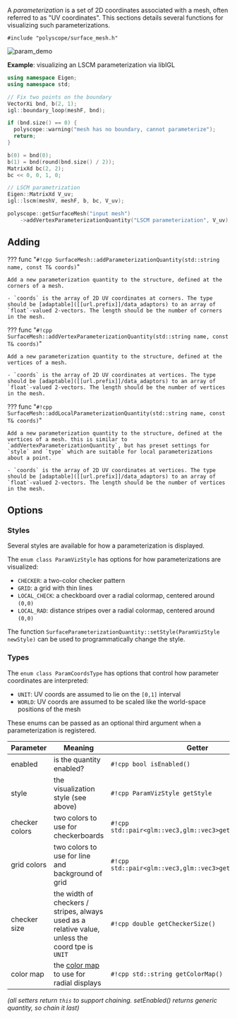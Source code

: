 A _parameterization_ is a set of 2D coordinates associated with a mesh, often referred to as "UV coordinates". This sections details several functions for visualizing such parameterizations.

`#include "polyscope/surface_mesh.h"`

![param_demo](../../media/param_demo.gif)

**Example**: visualizing an LSCM parameterization via libIGL
```cpp
using namespace Eigen;
using namespace std;

// Fix two points on the boundary
VectorXi bnd, b(2, 1);
igl::boundary_loop(meshF, bnd);

if (bnd.size() == 0) {
  polyscope::warning("mesh has no boundary, cannot parameterize");
  return;
}

b(0) = bnd(0);
b(1) = bnd(round(bnd.size() / 2));
MatrixXd bc(2, 2);
bc << 0, 0, 1, 0;

// LSCM parametrization
Eigen::MatrixXd V_uv;
igl::lscm(meshV, meshF, b, bc, V_uv);

polyscope::getSurfaceMesh("input mesh")
    ->addVertexParameterizationQuantity("LSCM parameterization", V_uv);
```

## Adding

??? func "`#!cpp SurfaceMesh::addParameterizationQuantity(std::string name, const T& coords)`"

    Add a new parameterization quantity to the structure, defined at the corners of a mesh.

    - `coords` is the array of 2D UV coordinates at corners. The type should be [adaptable]([[url.prefix]]/data_adaptors) to an array of `float`-valued 2-vectors. The length should be the number of corners in the mesh.


??? func "`#!cpp SurfaceMesh::addVertexParameterizationQuantity(std::string name, const T& coords)`"

    Add a new parameterization quantity to the structure, defined at the vertices of a mesh.

    - `coords` is the array of 2D UV coordinates at vertices. The type should be [adaptable]([[url.prefix]]/data_adaptors) to an array of `float`-valued 2-vectors. The length should be the number of vertices in the mesh.


??? func "`#!cpp SurfaceMesh::addLocalParameterizationQuantity(std::string name, const T& coords)`"

    Add a new parameterization quantity to the structure, defined at the vertices of a mesh. this is similar to `addVertexParameterizationQuantity`, but has preset settings for `style` and `type` which are suitable for local parameterizations about a point.

    - `coords` is the array of 2D UV coordinates at vertices. The type should be [adaptable]([[url.prefix]]/data_adaptors) to an array of `float`-valued 2-vectors. The length should be the number of vertices in the mesh.


## Options

### Styles

Several styles are available for how a parameterization is displayed. 

The `enum class ParamVizStyle` has options for how parameterizations are visualized:

- `CHECKER`: a two-color checker pattern
- `GRID`: a grid with thin lines
- `LOCAL_CHECK`: a checkboard over a radial colormap, centered around `(0,0)`
- `LOCAL_RAD`: distance stripes over a radial colormap, centered around `(0,0)`

The function `SurfaceParameterizationQuantity::setStyle(ParamVizStyle newStyle)` can be used to programmatically change the style.

### Types

The `enum class ParamCoordsType` has options that control how parameter coordinates are interpreted:

 - `UNIT`: UV coords are assumed to lie on the `[0,1]` interval
 - `WORLD`: UV coords are assumed to be scaled like the world-space positions of the mesh

These enums can be passed as an optional third argument when a parameterization is registered.


**Parameter** | **Meaning** | **Getter** | **Setter** | **Persistent?**
--- | --- | --- | --- | ---
enabled | is the quantity enabled? | `#!cpp bool isEnabled()` | `#!cpp setEnabled(bool newVal)` | [yes]([[url.prefix]]/basics/parameters/#persistent-values)
style | the visualization style (see above) | `#!cpp ParamVizStyle getStyle` | `#!cpp setStyle(ParamVizStyle style)` | [yes]([[url.prefix]]/basics/parameters/#persistent-values)
checker colors | two colors to use for checkerboards | `#!cpp std::pair<glm::vec3,glm::vec3>getCheckerColors()` | `#!cpp setCheckerColors(std::pair<glm::vec3, glm::vec3> colors) ` | [yes]([[url.prefix]]/basics/parameters/#persistent-values)
grid colors | two colors to use for line and background of grid | `#!cpp std::pair<glm::vec3,glm::vec3>getGridColors()` | `#!cpp setGridColors(std::pair<glm::vec3, glm::vec3> colors) ` | [yes]([[url.prefix]]/basics/parameters/#persistent-values)
checker size | the width of checkers / stripes, always used as a relative value, unless the coord tpe is `UNIT` | `#!cpp double getCheckerSize()` | `#!cpp setCheckerSize(double val)` | [yes]([[url.prefix]]/basics/parameters/#persistent-values)
color map | the [color map]([[url.prefix]]/features/color_maps) to use for radial displays | `#!cpp std::string getColorMap()` | `#!cpp setColorMap(std::string newMap)` | [yes]([[url.prefix]]/basics/parameters/#persistent-values)

_(all setters return `this` to support chaining. setEnabled() returns generic quantity, so chain it last)_

